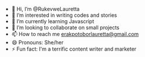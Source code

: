 - 👋 Hi, I’m @RukevweLauretta
- 👀 I’m interested in writing codes and stories
- 🌱 I’m currently learning Javascript
- 💞️ I’m looking to collaborate on small projects
- 📫 How to reach me erakpotoborlauretta@gmail.com
- 😄 Pronouns: She/her
- ⚡ Fun fact: I'm a terrific content writer and marketer 

<!---
RukevweLauretta/RukevweLauretta is an amazing creative and a fast-paced learner who is thirsty for self-growth and development!
You can click the Preview link to take a look at your changes.
--->
